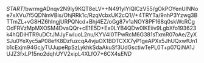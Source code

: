 $START$/bwrmgADnqv2N9Iy9KQT8eLV++N491ylYlQlCzV55/gOkPOYenUlNNoe7xXVu7f5QDNmVBis/OhjRRk1c/RzqVcbxUK2cQ1//+4TRYTa/9nhP3Yzwg3BTTmZL+vG8HZ6hIngjURPQNcd+Bhj4EZ/oGg87v1aNOY8PF168q0skWcRCgOdFRVzMpMXOSM4DvaQQr+cE1E5D+Ex0LYB4QDw0lKEiiv9LgbXfo193623k4hQDiHTR9uDCtJMJyFwIuoL2nu/KYV4I0TPwRcM6G381sTxmR07oAe/ZyXSJu0YeXyc5aP08efK8DzfuzcqA4vjuOX1BDTCXX7yP1geAPXx5JhUQxwfUn1b1cExjm94GcjyTUJupeRpSzLykhkSdaAkuSf3UdGsctiwTePL0T+p07QiNA1JUJZ3fxLP15no2dqhUYV2xipL4XLfO7+6CX4s$END$